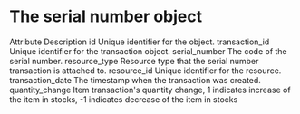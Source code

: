 # The serial number object

Attribute Description id Unique identifier for the object. transaction_id Unique
identifier for the transaction object. serial_number The code of the serial number.
resource_type Resource type that the serial number transaction is attached to.
resource_id Unique identifier for the resource. transaction_date The timestamp when the
transaction was created. quantity_change Item transaction's quantity change, 1 indicates
increase of the item in stocks, -1 indicates decrease of the item in stocks
